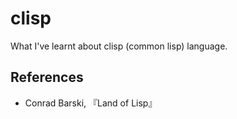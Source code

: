 # clisp
What I've learnt about clisp (common lisp) language.

## References
- Conrad Barski, 『Land of Lisp』
